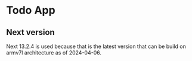 # Todo App

## Next version
Next 13.2.4 is used because that is the latest version that can be build on armv7l architecture as of 2024-04-06.
